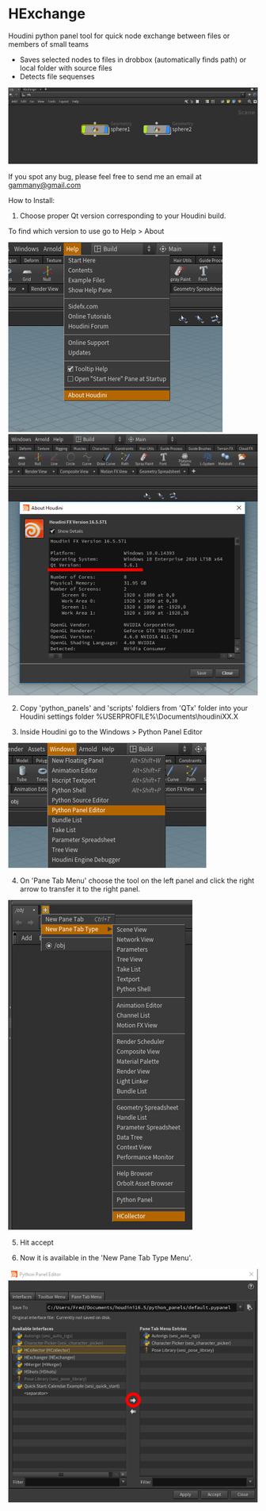 # HExchange

Houdini python panel tool for quick node exchange between files or members of small teams

- Saves selected nodes to files in drobbox (automatically finds path) or local folder with source files
- Detects file sequenses

![Help](Help/Exchanger.gif)

If you spot any bug, please feel free to send me an email at gammany@gmail.com

How to Install:

1. Choose proper Qt version corresponding to your Houdini build.
  
  To find which version to use go to Help > About
  
  ![4](Help/4.png)
  ![5](Help/5.png)
  
2. Copy 'python_panels' and 'scripts' foldiers from 'QTx' folder into your Houdini settings folder %USERPROFILE%\Documents\houdiniXX.X

3. Inside Houdini go to the Windows > Python Panel Editor

  ![1](Help/1.png)

4. On 'Pane Tab Menu' choose the tool on the left panel and click the right arrow to transfer it to the right panel. 

  ![3](Help/3.png)

5. Hit accept

6. Now it is available in the 'New Pane Tab Type Menu'.

  ![2](Help/2.png)
